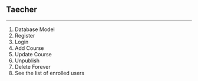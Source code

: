## Taecher
------

1. Database Model
2. Register
3. Login
4. Add Course
5. Update Course
6. Unpublish
7. Delete Forever
8. See the list of enrolled users